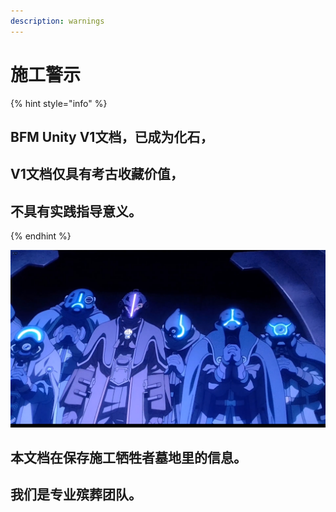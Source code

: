```yaml
---
description: warnings
---
```


# 施工警示

{% hint style="info" %}
## **BFM Unity V1文档，已成为化石，**

## **V1文档仅具有考古收藏价值，**

## **不具有实践指导意义。**
{% endhint %}

![](.gitbook/assets/9lddq5-60urxrz7it3cs1hc-u0.png)

## 本文档在保存施工牺牲者墓地里的信息。

## 我们是专业殡葬团队。

